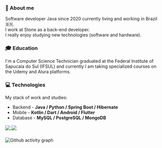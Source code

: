 ### 👤 About me
 Software developer Java since 2020 currently living and working in Brazil 🇧🇷.  
 I work at Stone as a back-end developer.<br>
 I really enjoy studying new technologies (software and hardware).<br>
 
 ### 🎓 Education  
  I'm a Computer Science Technician graduated at the Federal Institute of Sapucaia do Sul (IFSUL) and currently I am taking specialized courses on the Udemy and Alura platforms.
  
 ### 💻 Technologies
 My stack of work and studies:

- Backend - **Java / Python / Spring Boot / Hibernate**
- Mobile - **Kotlin / Dart / Android / Flutter**
- Database - **MySQL / PostgreSQL / MongoDB**

<div>
<a href= "https://beacons.ai/mayndi15">
  <img align="center" src="https://github-readme-stats.vercel.app/api?username=mayndi15&show_icons=true&theme=dracula&bg_color=00000000&include_all_commits=true&count_private=true"/>
</a>
 <a href= "https://beacons.ai/mayndi15">
  <img align="center" src="https://github-readme-stats.vercel.app/api/top-langs/?username=mayndi15&layout=compact&langs_count=10&theme=dracula&include_all_commits=true&count_private=true&bg_color=00000000&custom_title=Languages&card_width=375&hide=c%2B%2B,objective-c,cmake,c,swift"/>
</a>
</div>

###
![Github activity graph](https://github-readme-activity-graph.cyclic.app/graph?username=mayndi15&theme=github&bg_color=00000000)
